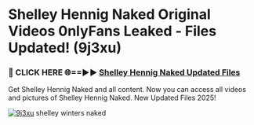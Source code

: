 # Shelley Hennig Naked Original Videos 0nlyFans Leaked - Files Updated! (9j3xu)

<h3>🔴 CLICK HERE 🌐==►► <a href="https://tinyurl.com/up5wt9bj" rel="nofollow">Shelley Hennig Naked Updated Files</a></h3>

Get Shelley Hennig Naked and all content. Now you can access all videos and pictures of Shelley Hennig Naked. New Updated Files 2025!

[![9j3xu](https://i.imgur.com/ABiUzMV.gif)](https://tinyurl.com/up5wt9bj)
shelley winters naked